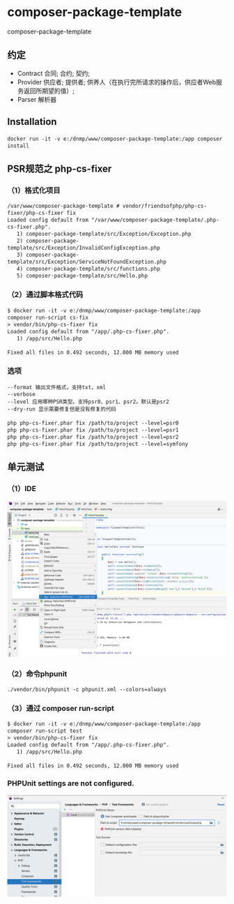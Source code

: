 # composer-package-template
composer-package-template

## 约定
- Contract 合同; 合约; 契约;
- Provider 供应者; 提供者; 供养人（在执行完所请求的操作后，供应者Web服务返回所期望的值）;
- Parser 解析器

## Installation

```
docker run -it -v e:/dnmp/www/composer-package-template:/app composer install
```

## PSR规范之 php-cs-fixer 

### （1）格式化项目
```
/var/www/composer-package-template # vendor/friendsofphp/php-cs-fixer/php-cs-fixer fix
Loaded config default from "/var/www/composer-package-template/.php-cs-fixer.php".
   1) composer-package-template/src/Exception/Exception.php
   2) composer-package-template/src/Exception/InvalidConfigException.php
   3) composer-package-template/src/Exception/ServiceNotFoundException.php
   4) composer-package-template/src/functions.php
   5) composer-package-template/src/Hello.php
```

### （2）通过脚本格式代码
```
$ docker run -it -v e:/dnmp/www/composer-package-template:/app composer run-script cs-fix
> vendor/bin/php-cs-fixer fix
Loaded config default from "/app/.php-cs-fixer.php".
   1) /app/src/Hello.php

Fixed all files in 0.492 seconds, 12.000 MB memory used
```

### 选项
```
--format 输出文件格式，支持txt、xml
--verbose 
--level 应用哪种PSR类型。支持psr0、psr1、psr2。默认是psr2
--dry-run 显示需要修复但是没有修复的代码

php php-cs-fixer.phar fix /path/to/project --level=psr0
php php-cs-fixer.phar fix /path/to/project --level=psr1
php php-cs-fixer.phar fix /path/to/project --level=psr2
php php-cs-fixer.phar fix /path/to/project --level=symfony
```

## 单元测试

### （1）IDE

![debug](./debug.png)

### （2）命令phpunit
```
./vendor/bin/phpunit -c phpunit.xml --colors=always
```

### （3）通过 composer run-script

```
$ docker run -it -v e:/dnmp/www/composer-package-template:/app composer run-script test
> vendor/bin/php-cs-fixer fix
Loaded config default from "/app/.php-cs-fixer.php".
   1) /app/src/Hello.php

Fixed all files in 0.492 seconds, 12.000 MB memory used
```

### PHPUnit settings are not configured.

![PHPUnit settings](./PHPUnit%20settings.png)